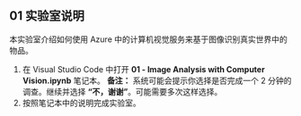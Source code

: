 ﻿---
lab:
    title: '使用计算机视觉进行图像分析'
---

## 01 实验室说明
本实验室介绍如何使用 Azure 中的计算机视觉服务来基于图像识别真实世界中的物品。

1.  在 Visual Studio Code 中打开 **01 - Image Analysis with Computer Vision.ipynb** 笔记本。 
    **备注：** 系统可能会提示你选择是否完成一个 2 分钟的调查。继续并选择 **“不，谢谢”**。可能需要多次这样选择。 
2.  按照笔记本中的说明完成实验室。
